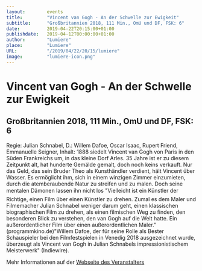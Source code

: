 ```yaml
---
layout:        events
title:         "Vincent van Gogh - An der Schwelle zur Ewigkeit"
subtitle:      "Großbritannien 2018, 111 Min., OmU und DF, FSK: 6"
date:          2019-04-22T20:15:00+01:00
publishdate:   2019-04-12T00:00:00+01:00
author:        "Lumiere"
place:         "Lumiere"
URL:           "/2019/04/22/20/15/lumiere"
image:         "lumiere-icon.png"
---
```


Vincent van Gogh - An der Schwelle zur Ewigkeit
===========

Großbritannien 2018, 111 Min., OmU und DF, FSK: 6
-----------

Regie: Julian Schnabel, D.: Willem Dafoe, Oscar Isaac, Rupert Friend, Emmanuelle Seigner, Inhalt: 1888 siedelt Vincent van Gogh von Paris in den Süden Frankreichs um, in das kleine Dorf Arles. 35 Jahre ist er zu diesem Zeitpunkt alt, hat hunderte Gemälde gemalt, doch noch keins verkauft. Nur das Geld, das sein Bruder Theo als Kunsthändler verdient, hält Vincent über Wasser. Es ermöglicht ihm, sich in einem winzigen Zimmer einzumieten, durch die atemberaubende Natur zu streifen und zu malen. Doch seine mentalen Dämonen lassen ihn nicht los "Vielleicht ist ein Künstler der Richtige, einen Film über einen Künstler zu drehen. Zumal es dem Maler und Filmemacher Julian Schnabel weniger darum geht, einen klassischen biographischen Film zu drehen, als einen filmischen Weg zu finden, den besonderen Blick zu verstehen, den van Gogh auf die Welt hatte. Ein außerordentlicher Film über einen außerordentlichen Maler." (programmkino.de)"Willem Dafoe, der für seine Rolle als Bester Schauspieler bei den Filmfestspielen in Venedig 2018 ausgezeichnet wurde, überzeugt als Vincent van Gogh in Julian Schnabels impressionistischem Meisterwerk" (Indiewire).

Mehr Informationen auf der [Webseite des Veranstalters](http://www.lumiere.de/19/04/vincent.htm)
